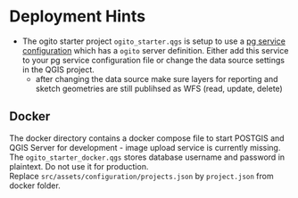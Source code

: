 # Deployment Hints
- The ogito starter project `ogito_starter.qgs` is setup to use a [pg service configuration](https://www.postgresql.org/docs/current/libpq-pgservice.html) which has a `ogito` server definition. Either add this service to your pg service configuration file or change the data source settings in the QGIS project.
  - after changing the data source make sure layers for reporting and sketch geometries are still publihsed as WFS (read, update, delete)

## Docker
The docker directory contains a docker compose file to start POSTGIS and QGIS Server for development - image upload service is currently missing.
The `ogito_starter_docker.qgs` stores database username and password in plaintext. Do not use it for production.  
Replace `src/assets/configuration/projects.json` by `project.json` from docker folder.
